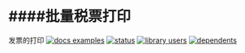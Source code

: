 ####批量税票打印
========
发票的打印
[![docs examples](https://sourcegraph.com/api/repos/github.com/0532/shuikong/.badges/docs-examples.png)](https://sourcegraph.com/github.com/0532/shuikong)
[![status](https://sourcegraph.com/api/repos/github.com/0532/shuikong/.badges/status.png)](https://sourcegraph.com/github.com/0532/shuikong)
[![library users](https://sourcegraph.com/api/repos/github.com/0532/shuikong/.badges/library-users.png)](https://sourcegraph.com/github.com/0532/shuikong)
[![dependents](https://sourcegraph.com/api/repos/github.com/0532/shuikong/.badges/dependents.png)](https://sourcegraph.com/github.com/0532/shuikong)
